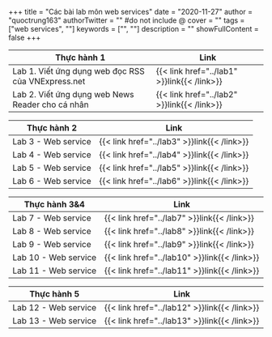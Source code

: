+++
title = "Các bài lab môn web services"
date = "2020-11-27"
author = "quoctrung163"
authorTwitter = "" #do not include @
cover = ""
tags = ["web services", ""]
keywords = ["", ""]
description = ""
showFullContent = false
+++

| Thực hành 1 |  Link   |
| --- | --- |
| Lab 1. Viết ứng dụng web đọc RSS của VNExpress.net | {{< link href="../lab1" >}}link{{< /link>}} |
| Lab 2. Viết ứng dụng web News Reader cho cá nhân | {{< link href="../lab2" >}}link{{< /link>}} |

| Thực hành 2 |  Link   |
| --- | --- |
| Lab 3 - Web service | {{< link href="../lab3" >}}link{{< /link>}} |
| Lab 4 - Web service | {{< link href="../lab4" >}}link{{< /link>}} |
| Lab 5 - Web service| {{< link href="../lab5" >}}link{{< /link>}} |
| Lab 6 - Web service| {{< link href="../lab6" >}}link{{< /link>}} |

| Thực hành 3&4 |  Link   |
| --- | --- |
| Lab 7 - Web service | {{< link href="../lab7" >}}link{{< /link>}} |
| Lab 8 - Web service| {{< link href="../lab8" >}}link{{< /link>}} |
| Lab 9 - Web service | {{< link href="../lab9" >}}link{{< /link>}} |
| Lab 10 - Web service| {{< link href="../lab10" >}}link{{< /link>}} |
| Lab 11 - Web service | {{< link href="../lab11" >}}link{{< /link>}} |

| Thực hành 5 |  Link   |
| --- | --- |
| Lab 12 - Web service | {{< link href="../lab12" >}}link{{< /link>}} |
| Lab 13 - Web service| {{< link href="../lab13" >}}link{{< /link>}} |